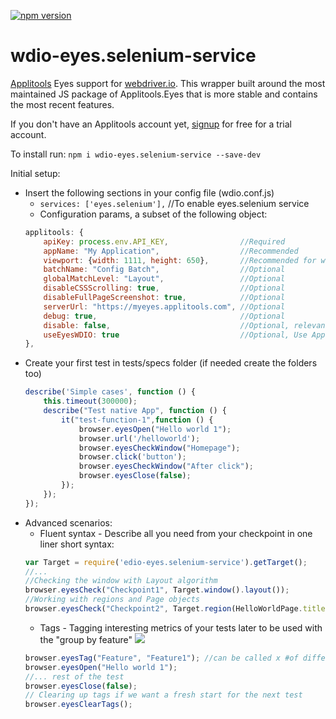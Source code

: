 [![npm version](https://badge.fury.io/js/wdio-eyes.selenium-service.svg)](https://badge.fury.io/js/wdio-eyes.selenium-service)
# wdio-eyes.selenium-service
[Applitools](https://applitools.com) Eyes support for [webdriver.io](https://http://webdriver.io/).
This wrapper built around the most maintained JS package of Applitools.Eyes that is more stable and contains the most recent features.

If you don't have an Applitools account yet, [signup](https://applitools.com/users/register) for free for a trial account.

To install run: `npm i wdio-eyes.selenium-service --save-dev`

Initial setup:
- Insert the following sections in your config file (wdio.conf.js) 
    - `services: ['eyes.selenium'],` //To enable eyes.selenium service
    - Configuration params, a subset of the following object:       
    ```javascript
    applitools: {
        apiKey: process.env.API_KEY,                //Required
        appName: "My Application",                  //Recommended
        viewport: {width: 1111, height: 650},       //Recommended for web, don't use in mobile
        batchName: "Config Batch",                  //Optional
        globalMatchLevel: "Layout",                 //Optional
        disableCSSScrolling: true,                  //Optional
        disableFullPageScreenshot: true,            //Optional
        serverUrl: "https://myeyes.applitools.com", //Optional
        debug: true,                                //Optional
        disable: false,                             //Optional, relevant only if =true
        useEyesWDIO: true                           //Optional, Use Applitools new WDIO sdk under the hood
    },
    ```
- Create your first test in tests/specs folder (if needed create the folders too)
    ```javascript
    describe('Simple cases', function () {
        this.timeout(300000);
        describe("Test native App", function () {
            it("test-function-1",function () {
                browser.eyesOpen("Hello world 1");
                browser.url('/helloworld');
                browser.eyesCheckWindow("Homepage");
                browser.click('button');
                browser.eyesCheckWindow("After click");
                browser.eyesClose(false);
            });
        });
    });
    ```
- Advanced scenarios:
  - Fluent syntax - Describe all you need from your checkpoint in one liner short syntax:
  ```javascript
  var Target = require('edio-eyes.selenium-service').getTarget();
  //...
  //Checking the window with Layout algorithm
  browser.eyesCheck("Checkpoint1", Target.window().layout());
  //Working with regions and Page objects
  browser.eyesCheck("Checkpoint2", Target.region(HelloWorldPage.title).layout());
  ```
  - Tags - Tagging interesting metrics of your tests later to be used with the "group by feature"
  ![](https://user-images.githubusercontent.com/6667420/52020130-d7a64c00-24f8-11e9-8fb2-dc0189dabca7.png)
  ```javascript
  browser.eyesTag("Feature", "Feature1"); //can be called x #of different metrics you want to introduce
  browser.eyesOpen("Hello world 1");
  //... rest of the test
  browser.eyesClose(false);
  // Clearing up tags if we want a fresh start for the next test
  browser.eyesClearTags();
  ```
